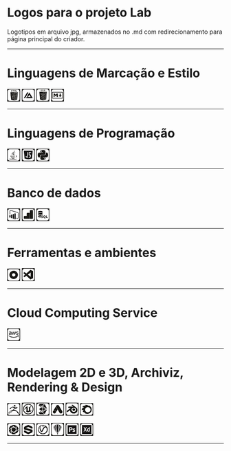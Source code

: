 # Logos para o projeto Lab

Logotipos em arquivo jpg, armazenados no .md com redirecionamento para página principal do criador.
***
# Linguagens de Marcação e Estilo

<code>[![html logo.jpg](https://github.com/marcelobello01/logo-jpg/blob/main/html%20logo.jpg)](https://github.com/marcelobello01)</code>
<code>[![ia logo.jpg](https://github.com/marcelobello01/logo-jpg/blob/main/ia%20logo.jpg)](https://github.com/marcelobello01)</code>
<code>[![css logo.jpg](https://github.com/marcelobello01/logo-jpg/blob/main/css%20logo.jpg)](https://github.com/marcelobello01)</code>
<code>[![markdown logo.jpg](https://github.com/marcelobello01/logo-jpg/blob/main/markdown%20logo.jpg)](https://github.com/marcelobello01)</code>
***
# Linguagens de Programação

<code>[![java logo.jpg](https://github.com/marcelobello01/logo-jpg/blob/main/java%20logo.jpg)](https://github.com/marcelobello01)</code>
<code>[![javascript logo.jpg](https://github.com/marcelobello01/logo-jpg/blob/main/javascript%20logo.jpg)](https://github.com/marcelobello01)</code>
<code>[![python logo.jpg](https://github.com/marcelobello01/logo-jpg/blob/main/python%20logo.jpg)](https://github.com/marcelobello01)</code>
***
# Banco de dados

<code>[![bi logo.jpg](https://github.com/marcelobello01/logo-jpg/blob/main/bi%20logo.jpg)](https://github.com/marcelobello01)</code>
<code>[![pbi logo.jpg](https://github.com/marcelobello01/logo-jpg/blob/main/pbi%20logo.jpg)](https://github.com/marcelobello01)</code>
<code>[![sql logo.jpg](https://github.com/marcelobello01/logo-jpg/blob/main/sql%20logo.jpg)](https://github.com/marcelobello01)</code>
***
# Ferramentas e ambientes

<code>[![outsystem logo.jpg](https://github.com/marcelobello01/logo-jpg/blob/main/outsystem%20logo.jpg)](https://github.com/marcelobello01)</code>
<code>[![vscode logo.jpg](https://github.com/marcelobello01/logo-jpg/blob/main/vscode%20logo.jpg)](https://github.com/marcelobello01)</code>
*** 
# Cloud Computing Service

<code>[![aws logo.jpg](https://github.com/marcelobello01/logo-jpg/blob/main/aws%20logo.jpg)](https://github.com/marcelobello01)</code>
*** 
# Modelagem 2D e 3D, Archiviz, Rendering & Design

<code>[![zbrush logo.jpg](https://github.com/marcelobello01/logo-jpg/blob/main/zbrush%20logo.jpg)](https://github.com/marcelobello01)</code>
<code>[![unreal logo.jpg](https://github.com/marcelobello01/logo-jpg/blob/main/unreal%20logo.jpg)](https://github.com/marcelobello01)</code>
<code>[![3ds logo.jpg](https://github.com/marcelobello01/logo-jpg/blob/main/3ds%20logo.jpg)](https://github.com/marcelobello01)</code>
<code>[![autodesk logo.jpg](https://github.com/marcelobello01/logo-jpg/blob/main/autodesk%20logo.jpg)](https://github.com/marcelobello01)</code>
<code>[![blender logo.jpg](https://github.com/marcelobello01/logo-jpg/blob/main/blender%20logo.jpg)](https://github.com/marcelobello01)</code>
<code>[![corona logo.jpg](https://github.com/marcelobello01/logo-jpg/blob/main/corona%20logo.jpg)](https://github.com/marcelobello01)</code>

<code>[![keyshot logo.jpg](https://github.com/marcelobello01/logo-jpg/blob/main/keyshot%20logo.jpg)](https://github.com/marcelobello01)</code>
<code>[![substance logo.jpg](https://github.com/marcelobello01/logo-jpg/blob/main/substance%20logo.jpg)](https://github.com/marcelobello01)</code>
<code>[![vray logo.jpg](https://github.com/marcelobello01/logo-jpg/blob/main/vray%20logo.jpg)](https://github.com/marcelobello01)</code>
<code>[![corel logo.jpg](https://github.com/marcelobello01/logo-jpg/blob/main/corel%20logo.jpg)](https://github.com/marcelobello01)</code>
<code>[![photoshop logo.jpg](https://github.com/marcelobello01/logo-jpg/blob/main/photoshop%20logo.jpg)](https://github.com/marcelobello01)</code>
<code>[![xd logo.jpg](https://github.com/marcelobello01/logo-jpg/blob/main/xd%20logo.jpg)](https://github.com/marcelobello01)</code>
***

